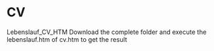 # CV
Lebenslauf_CV_HTM
Download the complete folder and execute the lebenslauf.htm of cv.htm to get the result
